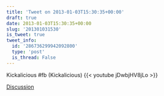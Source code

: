 ```yaml
---
title: 'Tweet on 2013-01-03T15:30:35+00:00'
draft: true
date: 2013-01-03T15:30:35+00:00
slug: '201301031530'
is_tweet: true
tweet_info:
  id: '286736299942092800'
  type: 'post'
  is_thread: False
---
```




Kickalicious #fb (Kickalicious) {{< youtube jDwbjHV8jLo >}}

[Discussion](https://x.com/sytelus/status/286736299942092800)
